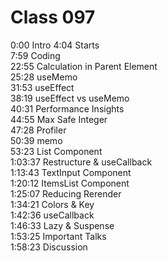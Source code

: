 # Class 097

0:00 Intro
4:04 Starts  
7:59 Coding  
22:55 Calculation in Parent Element  
25:28 useMemo  
31:53 useEffect  
38:19 useEffect vs useMemo  
40:31 Performance Insights  
44:55 Max Safe Integer  
47:28 Profiler  
50:39 memo  
53:23 List Component  
1:03:37 Restructure & useCallback  
1:13:43 TextInput Component  
1:20:12 ItemsList Component  
1:25:07 Reducing Rerender  
1:34:21 Colors & Key  
1:42:36 useCallback  
1:46:33 Lazy & Suspense  
1:53:25 Important Talks  
1:58:23 Discussion
